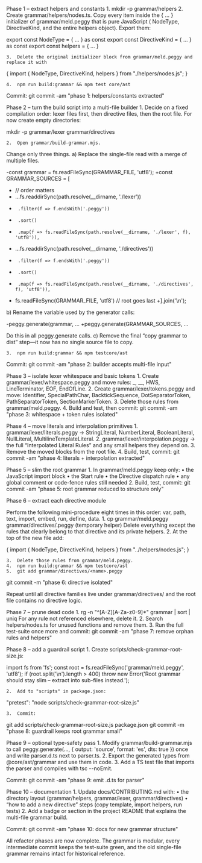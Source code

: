 Phase 1 – extract helpers and constants
	1.	mkdir -p grammar/helpers
	2.	Create grammar/helpers/nodes.ts.
Copy every item inside the { … } initializer of grammar/meld.peggy that is pure JavaScript ( NodeType, DirectiveKind, and the entire helpers object).  Export them:

export const NodeType = { … } as const
export const DirectiveKind = { … } as const
export const helpers = { … }


	3.	Delete the original initializer block from grammar/meld.peggy and replace it with

{
  import { NodeType, DirectiveKind, helpers } from "./helpers/nodes.js";
}


	4.	npm run build:grammar && npm test core/ast
Commit: git commit -am "phase 1: helpers/constants extracted"

Phase 2 – turn the build script into a multi-file builder
	1.	Decide on a fixed compilation order: lexer files first, then directive files, then the root file.  For now create empty directories:

mkdir -p grammar/lexer grammar/directives


	2.	Open grammar/build-grammar.mjs.
Change only three things.
a) Replace the single-file read with a merge of multiple files.

-const grammar = fs.readFileSync(GRAMMAR_FILE, 'utf8');
+const GRAMMAR_SOURCES = [
+  // order matters
+  ...fs.readdirSync(path.resolve(__dirname, './lexer'))
+      .filter(f => f.endsWith('.peggy'))
+      .sort()
+      .map(f => fs.readFileSync(path.resolve(__dirname, './lexer', f), 'utf8')),
+  ...fs.readdirSync(path.resolve(__dirname, './directives'))
+      .filter(f => f.endsWith('.peggy'))
+      .sort()
+      .map(f => fs.readFileSync(path.resolve(__dirname, './directives', f), 'utf8')),
+  fs.readFileSync(GRAMMAR_FILE, 'utf8') // root goes last
+].join('\n');

b) Rename the variable used by the generator calls:

-peggy.generate(grammar, …
+peggy.generate(GRAMMAR_SOURCES, …

Do this in all peggy.generate calls.
c) Remove the final “copy grammar to dist” step—it now has no single source file to copy.

	3.	npm run build:grammar && npm testcore/ast
Commit: git commit -am "phase 2: builder accepts multi-file input"

Phase 3 – isolate lexer whitespace and basic tokens
	1.	Create grammar/lexer/whitespace.peggy and move rules: _, __, HWS, LineTerminator, EOF, EndOfLine.
	2.	Create grammar/lexer/tokens.peggy and move: Identifier, SpecialPathChar, BacktickSequence, DotSeparatorToken, PathSeparatorToken, SectionMarkerToken.
	3.	Delete those rules from grammar/meld.peggy.
	4.	Build and test, then commit:
git commit -am "phase 3: whitespace + token rules isolated"

Phase 4 – move literals and interpolation primitives
	1.	grammar/lexer/literals.peggy → StringLiteral, NumberLiteral, BooleanLiteral, NullLiteral, MultilineTemplateLiteral.
	2.	grammar/lexer/interpolation.peggy → the full “Interpolated Literal Rules” and any small helpers they depend on.
	3.	Remove the moved blocks from the root file.
	4.	Build, test, commit:
git commit -am "phase 4: literals + interpolation extracted"

Phase 5 – slim the root grammar
	1.	In grammar/meld.peggy keep only:
	•	the JavaScript import block
	•	the Start rule
	•	the Directive dispatch rule
	•	any global comment or code-fence rules still needed
	2.	Build, test, commit:
git commit -am "phase 5: root grammar reduced to structure only"

Phase 6 – extract each directive module

Perform the following mini-procedure eight times in this order: var, path, text, import, embed, run, define, data.
	1.	cp grammar/meld.peggy grammar/directives/<name>.peggy (temporary helper)
Delete everything except the rules that clearly belong to that directive and its private helpers.
	2.	At the top of the new file add:

{
  import { NodeType, DirectiveKind, helpers } from "../helpers/nodes.js";
}


	3.	Delete those rules from grammar/meld.peggy.
	4.	npm run build:grammar && npm testcore/ast
	5.	git add grammar/directives/<name>.peggy
git commit -m "phase 6: <name> directive isolated"

Repeat until all directive families live under grammar/directives/ and the root file contains no directive logic.

Phase 7 – prune dead code
	1.	rg -n "^[A-Z][A-Za-z0-9]*" grammar | sort | uniq
For any rule not referenced elsewhere, delete it.
	2.	Search helpers/nodes.ts for unused functions and remove them.
	3.	Run the full test-suite once more and commit:
git commit -am "phase 7: remove orphan rules and helpers"

Phase 8 – add a guardrail script
	1.	Create scripts/check-grammar-root-size.js:

import fs from 'fs';
const root = fs.readFileSync('grammar/meld.peggy', 'utf8');
if (root.split('\n').length > 400)
  throw new Error('Root grammar should stay slim – extract into sub-files instead.');


	2.	Add to "scripts" in package.json:

"pretest": "node scripts/check-grammar-root-size.js"


	3.	Commit:
git add scripts/check-grammar-root-size.js package.json
git commit -m "phase 8: guardrail keeps root grammar small"

Phase 9 – optional type-safety pass
	1.	Modify grammar/build-grammar.mjs to call peggy.generate(…, { output: 'source', format: 'es', dts: true }) once and write parser.d.ts next to parser.ts.
	2.	Export the generated types from @core/ast/grammar and use them in code.
	3.	Add a TS test file that imports the parser and compiles with tsc --noEmit.

Commit: git commit -am "phase 9: emit .d.ts for parser"

Phase 10 – documentation
	1.	Update docs/CONTRIBUTING.md with:
	•	the directory layout (grammar/helpers, grammar/lexer, grammar/directives)
	•	“how to add a new directive” steps (copy template, import helpers, run tests)
	2.	Add a badge or section in the project README that explains the multi-file grammar build.

Commit: git commit -am "phase 10: docs for new grammar structure"

All refactor phases are now complete.  The grammar is modular, every intermediate commit keeps the test-suite green, and the old single-file grammar remains intact for historical reference.